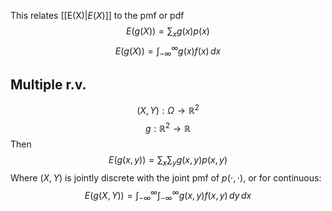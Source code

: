 This relates [[E(X)|$E(X)$]] to the pmf or pdf
$$
E(g(X))=\sum_{x}g(x)p(x)
$$
$$
 E\left( g(X) \right)=\int_{-\infty}^{\infty} g(x)f(x) \, dx 
$$
## Multiple r.v.
$$
(X,Y):\Omega\to \mathbb{R}^{2}
$$
$$
 g:\mathbb{R}^{2}\to \mathbb{R}
$$
Then
$$
E(g(x,y))=\sum_{x}\sum_{y}g(x,y)p(x,y)
$$
Where $(X,Y)$ is jointly discrete with the joint pmf of $p(\cdot,\cdot)$, or for continuous:
$$
E(g(X,Y))=\int_{-\infty}^{\infty} \int_{-\infty}^{\infty} g(x,y)f(x,y) \, dy \, dx 
$$

